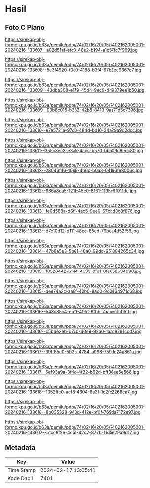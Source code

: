 # Hasil

## Foto C Plano

https://sirekap-obj-formc.kpu.go.id/b63a/pemilu/pdpr/74/02/16/20/05/7402162005001-20240216-133607--a02d51af-efc3-48e2-b194-a1c57fc7f969.jpg

https://sirekap-obj-formc.kpu.go.id/b63a/pemilu/pdpr/74/02/16/20/05/7402162005001-20240216-133608--5e3f4920-f0e0-4188-b3f4-67b2ec9667c7.jpg

https://sirekap-obj-formc.kpu.go.id/b63a/pemilu/pdpr/74/02/16/20/05/7402162005001-20240216-133609--43dba308-e179-45d4-9ec9-d49379ee1b50.jpg

https://sirekap-obj-formc.kpu.go.id/b63a/pemilu/pdpr/74/02/16/20/05/7402162005001-20240216-133609--03b8c015-b332-42b5-8410-9aa71d5c7396.jpg

https://sirekap-obj-formc.kpu.go.id/b63a/pemilu/pdpr/74/02/16/20/05/7402162005001-20240216-133610--e7e5721a-97d0-484d-bd16-34a29a9d2dcc.jpg

https://sirekap-obj-formc.kpu.go.id/b63a/pemilu/pdpr/74/02/16/20/05/7402162005001-20240216-133611--355c3ec3-e3a5-4acc-b570-bbb09c8edc80.jpg

https://sirekap-obj-formc.kpu.go.id/b63a/pemilu/pdpr/74/02/16/20/05/7402162005001-20240216-133612--28046f46-1069-4b6c-b0a3-04196fe8006c.jpg

https://sirekap-obj-formc.kpu.go.id/b63a/pemilu/pdpr/74/02/16/20/05/7402162005001-20240216-133612--986a8ca5-1211-45e0-8161-1195e9f011de.jpg

https://sirekap-obj-formc.kpu.go.id/b63a/pemilu/pdpr/74/02/16/20/05/7402162005001-20240216-133613--fe0d588a-d6ff-4ac5-9ee0-67bbd3c8f876.jpg

https://sirekap-obj-formc.kpu.go.id/b63a/pemilu/pdpr/74/02/16/20/05/7402162005001-20240216-133613--d7c10d12-d111-48ec-85ed-79bea4d52f56.jpg

https://sirekap-obj-formc.kpu.go.id/b63a/pemilu/pdpr/74/02/16/20/05/7402162005001-20240216-133614--47b8a5e3-5b61-48a0-99dd-951884265c34.jpg

https://sirekap-obj-formc.kpu.go.id/b63a/pemilu/pdpr/74/02/16/20/05/7402162005001-20240216-133615--f8326442-b144-4c39-9fd1-8fe658b34990.jpg

https://sirekap-obj-formc.kpu.go.id/b63a/pemilu/pdpr/74/02/16/20/05/7402162005001-20240216-133615--dee74a2c-aa8f-42b0-8ad0-9d2464971c68.jpg

https://sirekap-obj-formc.kpu.go.id/b63a/pemilu/pdpr/74/02/16/20/05/7402162005001-20240216-133616--548c85c4-ebf1-495f-9fbb-7aabec1c05ff.jpg

https://sirekap-obj-formc.kpu.go.id/b63a/pemilu/pdpr/74/02/16/20/05/7402162005001-20240216-133616--c5b4e2eb-d7c0-40e9-92a0-1aac8791ccd7.jpg

https://sirekap-obj-formc.kpu.go.id/b63a/pemilu/pdpr/74/02/16/20/05/7402162005001-20240216-133617--39ff85e0-5b3b-4784-a998-759de24a861a.jpg

https://sirekap-obj-formc.kpu.go.id/b63a/pemilu/pdpr/74/02/16/20/05/7402162005001-20240216-133617--5ef93a9a-3f4c-4f22-b62d-bff36ee5e566.jpg

https://sirekap-obj-formc.kpu.go.id/b63a/pemilu/pdpr/74/02/16/20/05/7402162005001-20240216-133618--1052ffe0-aef8-4304-8a3f-1e2fc2268ca7.jpg

https://sirekap-obj-formc.kpu.go.id/b63a/pemilu/pdpr/74/02/16/20/05/7402162005001-20240216-133618--8b035328-943d-412e-bf0f-769da7172e97.jpg

https://sirekap-obj-formc.kpu.go.id/b63a/pemilu/pdpr/74/02/16/20/05/7402162005001-20240216-133607--b1cc8f2e-4c51-42c2-877b-11d5e29a9d17.jpg


## Metadata

| Key        | Value               |
| ---------- | ------------------- |
| Time Stamp | 2024-02-17 13:05:41 |
| Kode Dapil | 7401                |



